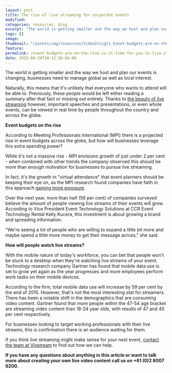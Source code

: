 ```yaml
---
layout: post
title: The rise of live streaming for corporate events
modified:
categories: resources, blog
excerpt: "The world is getting smaller and the way we host and plan our events is changing, businesses need to manage global as well as local interest."
tags: []
image:
thumbnail: "/assets/img/resources/VideoInsigts_Event-budgets-are-on-the-rise-Is-it-time-to-consider-live-streaming.jpg"
feature:
permalink: /event-budgets-are-on-the-rise-is-it-time-for-you-to-live-stream/
date: 2015-08-20T10:12:50-04:00
---
```


The world is getting smaller and the way we host and plan our events is changing, businesses need to manage global as well as local interest.

Naturally, this means that it's unlikely that everyone who wants to attend will be able to. Previously, these people would be left either reading a summary after that fact or missing out entirely. Thanks to <a class="bodyLink" href="http://viostream.com/platform/webcast-production/">the beauty of live streaming</a> however, important speeches and presentations, or even whole events, can be viewed in real time by people throughout the country and across the globe.

<strong>Event budgets on the rise</strong>

According to Meeting Professionals International (MPI) there is a projected rise in event budgets across the globe, but how will businesses leverage this extra spending power?

While it's not a massive rise - MPI envisions growth of just under 2 per cent - when combined with other trends the company observed this should be more than enough motivation for businesses to pursue live streaming.

In fact, it's the growth in "virtual attendance" that event planners should be keeping their eye on, as the MPI research found companies have faith in this approach <a class="bodyLink" href="http://viocorp.com/reach/">gaining more exposure</a>.

Over the next year, more than half (56 per cent) of companies surveyed believe the amount of people viewing live streams of their events will grow. According to Vice President Event Technology Solutions at CCR Event Technology Rental Kelly Kucera, this investment is about growing a brand and spreading information.

"We're seeing a lot of people who are willing to expand a little bit more and maybe spend a little more money to get their message across," she said.

<strong>How will people watch live streams?</strong>

With the mobile nature of today's workforce, you can bet that people won't be stuck to a desktop when they're watching live streams of your event. Technology research company Gartner has found that mobile data use is set to grow yet again as the year progresses and more employees perform work tasks on their mobile devices.

According to the firm, total mobile data use will increase by 59 per cent by the end of 2015. However, that's not the most interesting stat for streamers. There has been a notable shift in the demographics that are consuming video content. Gartner found that more people within the 47-54 age bracket are streaming video content than 18-24 year olds, with results of 47 and 40 per cent respectively.

For businesses looking to target working professionals with their live streams, this is confirmation there is an audience waiting for them.

If you think live streaming might make sense for your next event, <a class="bodyLink" href="http://viostream.com/general-enquiry/">contact the team at Vios</a><a href="http://viostream.com/general-enquiry/">tream</a> to find out how we can help.

<strong>If you have any questions about anything in this article or want to talk more about creating your own live video content call us on +61 (0)2 8007 6200.</strong>